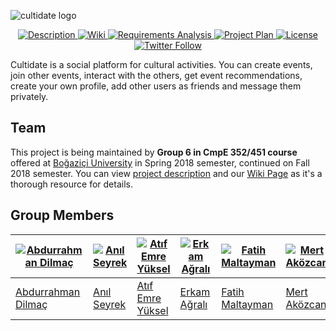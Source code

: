 ![cultidate logo](https://raw.githubusercontent.com/bounswe/bounswe2018group6/master/wiki_assets/logo.png)

<p align="center">
<a href="https://piazza.com/class_profile/get_resource/jd5vcsniag3zz/jdjamwhms276zd">
    <img src="https://img.shields.io/badge/DESCRIPTION--lightgrey.svg?style=flat-square" alt="Description">
</a>
<a href="https://github.com/bounswe/bounswe2018group6/wiki">
    <img src="https://img.shields.io/badge/WIKI--orange.svg?style=flat-square" alt="Wiki">
</a>
<a href="https://github.com/bounswe/bounswe2018group6/wiki/Requirements-Analysis">
    <img src="https://img.shields.io/badge/REQUIREMENTS-UP--TO--DATE-yellow.svg?style=flat-square" alt="Requirements Analysis">
</a>
<a href="https://github.com/bounswe/bounswe2018group6/raw/master/wiki_assets/Cultidate_ProjectPlan.pdf">
    <img src="https://img.shields.io/badge/PROJECT%20PLAN-UP--TO--DATE-green.svg?style=flat-square" alt="Project Plan">
</a>
<a href="https://github.com/bounswe/bounswe2018group6/blob/master/LICENSE">
    <img src="https://img.shields.io/badge/LICENSE-MIT-ff69b4.svg?style=flat-square" alt="License">
</a>
<a href="https://twitter.com/BounCmpe352">
    <img src="https://img.shields.io/twitter/follow/BounCmpe352.svg?style=flat-square&logo=twitter&label=Follow" alt="Twitter Follow">
</a>
</p>

Cultidate is a social platform for cultural activities. You can create events, join other events, interact with the others, get event recommendations, create your own profile, add other users as friends and message them privately.

## Team
This project is being maintained by **Group 6 in CmpE 352/451 course** offered at [Boğaziçi University](http://www.boun.edu.tr/en_US) in Spring 2018 semester, continued on Fall 2018 semester. You can view [project description](https://github.com/bounswe/bounswe2018group6/blob/master/ProjectDescription.pdf) and our [Wiki Page](https://github.com/bounswe/bounswe2018group6/wiki) as it's a thorough resource for details.

## Group Members
[![Abdurrahman Dilmaç](https://avatars1.githubusercontent.com/u/10361223?s=460&v=4)](https://github.com/bounswe/bounswe2018group6/wiki/Abdurrahman-Dilma%C3%A7) | [![Anıl Seyrek](https://avatars3.githubusercontent.com/u/6118512?s=400&v=4)](https://github.com/bounswe/bounswe2018group6/wiki/Anil-Seyrek) |[![Atıf Emre Yüksel](https://avatars3.githubusercontent.com/u/16309848?s=460&v=4)](https://github.com/bounswe/bounswe2018group6/wiki/At%C4%B1f-Emre-Y%C3%BCksel) |[![Erkam Ağralı](https://avatars1.githubusercontent.com/u/10160472?s=460&v=4)](https://github.com/bounswe/bounswe2018group6/wiki/Erkam-A%C4%9Fral%C4%B1) |  [![Fatih Maltayman](https://avatars3.githubusercontent.com/u/21318031?s=460&v=4)](https://github.com/bounswe/bounswe2018group6/wiki/Fatih-Maltayman) |  [![Mert Aközcan](https://avatars0.githubusercontent.com/u/14350776?s=460&v=4)](https://github.com/bounswe/bounswe2018group6/wiki/Mert-Ak%C3%B6zcan) | [![Ömer Kırbıyık](https://avatars2.githubusercontent.com/u/16326440?s=460&v=4)](https://github.com/bounswe/bounswe2018group6/wiki/%C3%96mer-K%C4%B1rb%C4%B1y%C4%B1k) | [![Zeynep Işık](https://avatars1.githubusercontent.com/u/36155967?s=460&v=4)](https://github.com/bounswe/bounswe2018group6/wiki/Zeynep-I%C5%9F%C4%B1k)|
|---|---|---|---|---|---|---|---|
|[Abdurrahman Dilmaç](https://github.com/bounswe/bounswe2018group6/wiki/Abdurrahman-Dilma%C3%A7) |[Anıl Seyrek](https://github.com/bounswe/bounswe2018group6/wiki/Anıl-Seyrek) |[Atıf Emre Yüksel](https://github.com/bounswe/bounswe2018group6/wiki/At%C4%B1f-Emre-Y%C3%BCksel) | [Erkam Ağralı](https://github.com/bounswe/bounswe2018group6/wiki/Erkam-A%C4%9Fral%C4%B1) |[Fatih Maltayman](https://github.com/bounswe/bounswe2018group6/wiki/Fatih-Maltayman) | [Mert Aközcan](https://github.com/bounswe/bounswe2018group6/wiki/Mert-Ak%C3%B6zcan) |[Ömer Kırbıyık](https://github.com/bounswe/bounswe2018group6/wiki/%C3%96mer-K%C4%B1rb%C4%B1y%C4%B1k)|[Zeynep Işık](https://github.com/bounswe/bounswe2018group6/wiki/Zeynep-I%C5%9F%C4%B1k)|
